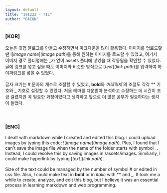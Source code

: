 ```yaml
---
layout: default
title: "191222 - TIL"
author: "DAEUN"
---
```


### [KOR]
오늘은 깃헙 블로그를 만들고 수정하면서 마크다운을 많이 활용했다. 이미지를 업로드할 땐 ![_image name_]\(_image path_)를 통해 원하는 이미지를 로드할 수 있었고, 여기서 이미지 경로 폴더명에는 \_가 없이 assets 폴더에 넣었을 때 작동됨을 확인할 수 있었다. 글에 링크를 넣고 싶을 때도 이미지와 비슷한 방식으로 [_text_]\(_link path_)를 입력하여 하이퍼링크를 넣을 수 있었다.
<br><br>
글자 크기는 \# 문자의 개수로 조절할 수 있었고, **bold**와 _이태릭체_ 의 조절도 각각 \*\* 기호와 \_ 기호로 설정할 수 있었다. 처음 테마를 다운받아 분석하고 수정하는 데 시간이 조금 걸렸지만 꼭 필요한 과정이었다고 생각하고 앞으로 더 많은 공부가 필요하다는 생각이 들었다.
<br><br><br>
### [ENG]
I dealt with markdown while I created and edited this blog. I could upload images by typing this code: ![_image name_]\(_image path_). Plus, I found that I can't save the image file when the name of the folder starts with symbol \_. Instead, I could resolve this by saving images in /assets/images. Similiarly, I could make hyperlink by typing [_text_]\(_link path_).
<br><br>
Size of the text could be managed by the number of symbol \# or edited in css file. Also, I could make text in **bold** or in _italic_ with \*\* and \_. It took me a while to create, analyze, and edit this blog, but I believe it was an essential process in learning markdown and web programming.